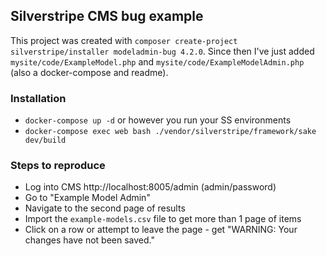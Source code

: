 ## Silverstripe CMS bug example

This project was created with `composer create-project silverstripe/installer modeladmin-bug 4.2.0`. Since then I've just added `mysite/code/ExampleModel.php` and `mysite/code/ExampleModelAdmin.php` (also a docker-compose and readme).

### Installation

 - `docker-compose up -d` or however you run your SS environments
 - `docker-compose exec web bash ./vendor/silverstripe/framework/sake dev/build`

### Steps to reproduce

 - Log into CMS http://localhost:8005/admin (admin/password)
 - Go to "Example Model Admin"
 - Navigate to the second page of results
 - Import the `example-models.csv` file to get more than 1 page of items
 - Click on a row or attempt to leave the page - get "WARNING: Your changes have not been saved."
